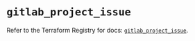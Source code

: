 # `gitlab_project_issue`

Refer to the Terraform Registry for docs: [`gitlab_project_issue`](https://registry.terraform.io/providers/gitlabhq/gitlab/17.11.0/docs/resources/project_issue).
